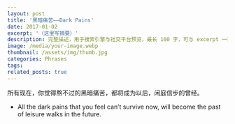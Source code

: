 ```yaml
---
layout: post
title: '黑暗痛苦——Dark Pains'
date: 2017-01-02
excerpt: '（这里写摘要）'
description: 完整描述，用于搜索引擎与社交平台预览，最长 160 字，可与 excerpt 一致
image: /media/your-image.webp
thumbnail: /assets/img/thumb.jpg
categories: Phrases
tags: 
related_posts: true
---
```


所有现在，你觉得熬不过的黑暗痛苦，都将成为以后，闲庭信步的曾经。

- All the dark pains that you feel can’t survive now, will become the past of leisure walks in the future.